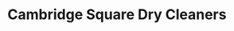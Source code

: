 ---
title: "Cambridge Square Dry Cleaners"
url: /brookhaven/cambridge-square-dry-cleaners/
shop: Wäscherei
---